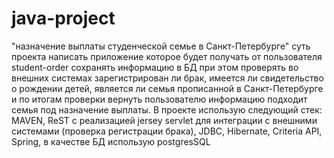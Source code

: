 # java-project
"назначение выплаты студенческой семье в Санкт-Петербурге" суть проекта написать приложение которое будет получать от пользователя student-order сохранять информацию в БД при этом проверять во внешних системах зарегистрирован ли брак, имеется ли свидетельство о рождении детей, является ли семья прописанной в Санкт-Петербурге и по итогам проверки вернуть пользователю информацию подходит семья под назначение выплаты.
В проекте использую следующий стек: MAVEN, ReST с реализацией jersey servlet для интеграции с внешними системами (проверка регистрации брака), JDBC, Hibernate, Criteria API, Spring, в качестве БД использую postgresSQL

